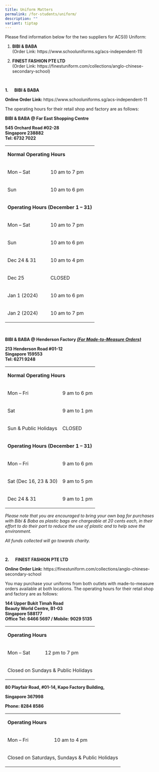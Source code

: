 ```yaml
---
title: Uniform Matters
permalink: /for-students/uniform/
description: ""
variant: tiptap
---
```

<p>Please find information below for the two suppliers for ACS(I) Uniform:</p>
<ol data-tight="true" class="tight">
<li>
<p><strong>BIBI &amp; BABA</strong>
<br>(Order Link: <a rel="noopener noreferrer nofollow" target="_blank">https://www.schooluniforms.sg/acs-independent-11</a>)</p>
</li>
<li>
<p><strong>FINEST FASHION PTE LTD</strong>
<br>(Order Link: <a rel="noopener noreferrer nofollow" target="_blank">https://finestuniform.com/collections/anglo-chinese-secondary-school</a>)</p>
</li>
</ol>
<p>&nbsp;</p>
<p><strong>1.&nbsp;&nbsp;&nbsp;&nbsp;&nbsp; BIBI &amp; BABA</strong>
</p>
<p><strong>Online Order Link:&nbsp;</strong><a rel="noopener noreferrer nofollow" target="_blank">https://www.schooluniforms.sg/acs-independent-11</a>
<br>
</p>
<p>The operating hours for their retail shop and factory are as follows:</p>
<p><strong>BIBI &amp; BABA @ Far East Shopping Centre</strong>
</p>
<p><strong>545 Orchard Road #02-28<br>Singapore 238882<br>Tel: 6732 7022</strong>
</p>
<table style="minWidth: 50px">
<colgroup>
<col>
<col>
</colgroup>
<tbody>
<tr>
<td rowspan="1" colspan="2">
<p><strong>Normal Operating Hours</strong>
</p>
</td>
</tr>
<tr>
<td rowspan="1" colspan="1">
<p>Mon – Sat</p>
</td>
<td rowspan="1" colspan="1">
<p>10 am to 7 pm</p>
</td>
</tr>
<tr>
<td rowspan="1" colspan="1">
<p>Sun</p>
</td>
<td rowspan="1" colspan="1">
<p>10 am to 6 pm</p>
</td>
</tr>
<tr>
<td rowspan="1" colspan="2">
<p><strong>Operating Hours&nbsp;(December 1 – 31)</strong>
</p>
</td>
</tr>
<tr>
<td rowspan="1" colspan="1">
<p>Mon – Sat</p>
</td>
<td rowspan="1" colspan="1">
<p>10 am to 7 pm</p>
</td>
</tr>
<tr>
<td rowspan="1" colspan="1">
<p>Sun</p>
</td>
<td rowspan="1" colspan="1">
<p>10 am to 6 pm</p>
</td>
</tr>
<tr>
<td rowspan="1" colspan="1">
<p>Dec 24 &amp; 31</p>
</td>
<td rowspan="1" colspan="1">
<p>10 am to 4 pm</p>
</td>
</tr>
<tr>
<td rowspan="1" colspan="1">
<p>Dec 25</p>
</td>
<td rowspan="1" colspan="1">
<p>CLOSED</p>
</td>
</tr>
<tr>
<td rowspan="1" colspan="1">
<p>Jan 1 (2024)</p>
</td>
<td rowspan="1" colspan="1">
<p>10 am to 6 pm</p>
</td>
</tr>
<tr>
<td rowspan="1" colspan="1">
<p>Jan 2 (2024)</p>
</td>
<td rowspan="1" colspan="1">
<p>10 am to 7 pm</p>
</td>
</tr>
</tbody>
</table>
<p><strong>&nbsp;</strong>
</p>
<p><strong>BIBI &amp; BABA @ Henderson Factory&nbsp;<em><u>(For Made-to-Measure Orders)</u></em></strong>
</p>
<p><strong>213 Henderson Road #01-12<br>Singapore 159553<br>Tel: 6271 9248</strong>
</p>
<table style="minWidth: 50px">
<colgroup>
<col>
<col>
</colgroup>
<tbody>
<tr>
<td rowspan="1" colspan="2">
<p><strong>Normal Operating Hours</strong>
</p>
</td>
</tr>
<tr>
<td rowspan="1" colspan="1">
<p>Mon – Fri</p>
</td>
<td rowspan="1" colspan="1">
<p>9 am to 6 pm</p>
</td>
</tr>
<tr>
<td rowspan="1" colspan="1">
<p>Sat</p>
</td>
<td rowspan="1" colspan="1">
<p>9 am to 1 pm</p>
</td>
</tr>
<tr>
<td rowspan="1" colspan="1">
<p>Sun &amp; Public Holidays</p>
</td>
<td rowspan="1" colspan="1">
<p>CLOSED</p>
</td>
</tr>
<tr>
<td rowspan="1" colspan="2">
<p><strong>Operating Hours&nbsp;(December 1 – 31)</strong>
</p>
</td>
</tr>
<tr>
<td rowspan="1" colspan="1">
<p>Mon – Fri</p>
</td>
<td rowspan="1" colspan="1">
<p>9 am to 6 pm</p>
</td>
</tr>
<tr>
<td rowspan="1" colspan="1">
<p>Sat (Dec 16, 23 &amp; 30)</p>
</td>
<td rowspan="1" colspan="1">
<p>9 am to 5 pm</p>
</td>
</tr>
<tr>
<td rowspan="1" colspan="1">
<p>Dec 24 &amp; 31</p>
</td>
<td rowspan="1" colspan="1">
<p>9 am to 1 pm</p>
</td>
</tr>
</tbody>
</table>
<p><em>Please note that you are encouraged to bring your own bag for purchases with Bibi &amp; Baba as plastic bags are chargeable at 20 cents each, in their effort to do their part to reduce the use of plastic and to help save the environment.</em>
</p>
<p><em>All funds collected will go towards charity.</em>
</p>
<p>&nbsp;</p>
<p><strong>2.&nbsp;&nbsp;&nbsp;&nbsp;&nbsp; FINEST FASHION PTE LTD</strong>
</p>
<p><strong>Online Order Link:</strong>&nbsp;<a rel="noopener noreferrer nofollow" target="_blank">https://finestuniform.com/collections/anglo-chinese-secondary-school</a>
</p>
<p>You may purchase your uniforms from both outlets with made-to-measure
orders available at both locations. The operating hours for their retail
shop and factory are as follows:</p>
<p><strong>144 Upper Bukit Timah Road<br>Beauty World Centre, B1-03<br>Singapore 588177<br>Office Tel: 6466 5697 / Mobile: 9029 5135</strong>
</p>
<table style="minWidth: 50px">
<colgroup>
<col>
<col>
</colgroup>
<tbody>
<tr>
<td rowspan="1" colspan="2">
<p><strong>Operating Hours</strong>
</p>
</td>
</tr>
<tr>
<td rowspan="1" colspan="1">
<p>Mon – Sat</p>
</td>
<td rowspan="1" colspan="1">
<p>12 pm to 7 pm</p>
</td>
</tr>
<tr>
<td rowspan="1" colspan="2">
<p>Closed on Sundays &amp; Public Holidays</p>
</td>
</tr>
</tbody>
</table>
<p><strong>80 Playfair Road, #01-14, Kapo Factory Building,</strong>
</p>
<p><strong>Singapore&nbsp;367998</strong>
</p>
<p><strong>Phone: 8284 8586</strong>
</p>
<table style="minWidth: 50px">
<colgroup>
<col>
<col>
</colgroup>
<tbody>
<tr>
<td rowspan="1" colspan="2">
<p><strong>Operating Hours</strong>
</p>
</td>
</tr>
<tr>
<td rowspan="1" colspan="1">
<p>Mon – Fri</p>
</td>
<td rowspan="1" colspan="1">
<p>10 am to 4 pm</p>
</td>
</tr>
<tr>
<td rowspan="1" colspan="2">
<p>Closed on Saturdays, Sundays &amp; Public Holidays</p>
</td>
</tr>
</tbody>
</table>
<p>&nbsp;</p>